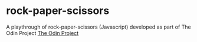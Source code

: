# rock-paper-scissors
A playthrough of rock-paper-scissors (Javascript) developed as part of The Odin Project [The Odin Project](https://www.theodinproject.com/)
